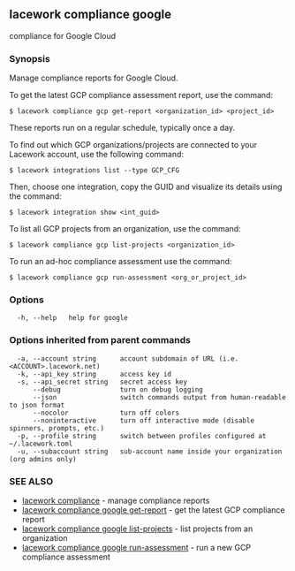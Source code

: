 ## lacework compliance google

compliance for Google Cloud

### Synopsis

Manage compliance reports for Google Cloud.

To get the latest GCP compliance assessment report, use the command:

    $ lacework compliance gcp get-report <organization_id> <project_id>

These reports run on a regular schedule, typically once a day.

To find out which GCP organizations/projects are connected to your
Lacework account, use the following command:

    $ lacework integrations list --type GCP_CFG

Then, choose one integration, copy the GUID and visualize its details
using the command:

    $ lacework integration show <int_guid>

To list all GCP projects from an organization, use the command:

    $ lacework compliance gcp list-projects <organization_id>

To run an ad-hoc compliance assessment use the command:

    $ lacework compliance gcp run-assessment <org_or_project_id>


### Options

```
  -h, --help   help for google
```

### Options inherited from parent commands

```
  -a, --account string      account subdomain of URL (i.e. <ACCOUNT>.lacework.net)
  -k, --api_key string      access key id
  -s, --api_secret string   secret access key
      --debug               turn on debug logging
      --json                switch commands output from human-readable to json format
      --nocolor             turn off colors
      --noninteractive      turn off interactive mode (disable spinners, prompts, etc.)
  -p, --profile string      switch between profiles configured at ~/.lacework.toml
  -u, --subaccount string   sub-account name inside your organization (org admins only)
```

### SEE ALSO

* [lacework compliance](lacework_compliance.md)	 - manage compliance reports
* [lacework compliance google get-report](lacework_compliance_google_get-report.md)	 - get the latest GCP compliance report
* [lacework compliance google list-projects](lacework_compliance_google_list-projects.md)	 - list projects from an organization
* [lacework compliance google run-assessment](lacework_compliance_google_run-assessment.md)	 - run a new GCP compliance assessment

